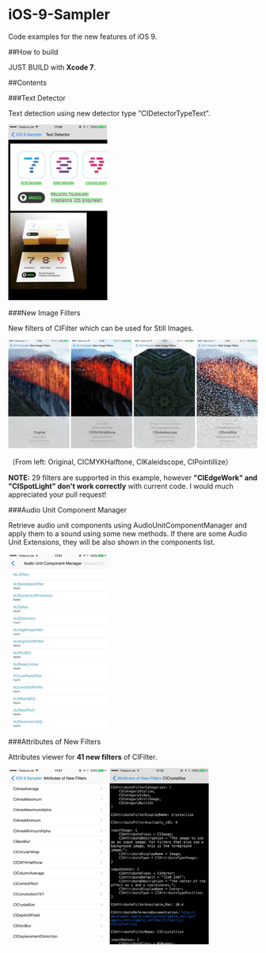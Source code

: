 # iOS-9-Sampler

Code examples for the new features of iOS 9.


##How to build

JUST BUILD with **Xcode 7**.


##Contents

###Text Detector

Text detection using new detector type "CIDetectorTypeText".

<img src="ResourcesForREADME/textdetector.jpg" width="200">


###New Image Filters

New filters of CIFilter which can be used for Still Images.

<img src="ResourcesForREADME/imagefilter.jpg">

（From left: Original, CICMYKHalftone, CIKaleidscope, CIPointillize）

**NOTE:** 29 filters are supported in this example, however **"CIEdgeWork" and "CISpotLight" don't work correctly** with current code. I would much appreciated your pull request!


###Audio Unit Component Manager

Retrieve audio unit components using AudioUnitComponentManager and apply them to a sound using some new methods. If there are some Audio Unit Extensions, they will be also shown in the components list.

<img src="ResourcesForREADME/aucomponents.jpg" width="200">


###Attributes of New Filters

Attributes viewer for **41 new filters** of CIFilter.

<img src="ResourcesForREADME/filterattributes.jpg" width="405">
